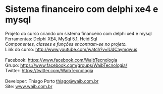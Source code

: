 Sistema financeiro com delphi xe4 e mysql
==========================

Projeto do curso criando um sistema financeiro com delphi xe4 e mysql
<br>
Ferramentas: Delphi XE4, MySql 5.1, HeidiSql
<br>
<i>Componentes, classes e funções encontram-se no projeto.</i>
<br>
Link do curso: http://www.youtube.com/watch?v=lUdCaymqwus
<br>
<br>
Facebook: https://www.facebook.com/WaibTecnologia
<br>
Grupo: https://www.facebook.com/groups/WaibTecnologia/
<br>
Twitter:   https://twitter.com/WaibTecnologia
<br>
<br>
Developer: Thiago Porto <thiago@waib.com.br>
<br>
Site: www.waib.com.br
